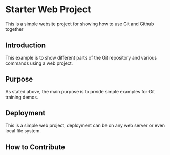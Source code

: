 # Starter Web Project

This is a simple website project for showing how to use Git and Github together

## Introduction

This example is to show different parts of the Git repository and various commands using a web project.

## Purpose

As stated above, the main purpose is to prvide simple examples for Git training demos.

## Deployment

This is a simple web project, deployment can be on any web server or even local file system.

## How to Contribute
